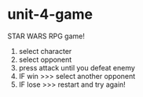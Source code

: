 # unit-4-game
STAR WARS RPG game!

1. select character
2. select opponent
3. press attack until you defeat enemy
4. IF win >>> select another opponent
5. IF lose >>> restart and try again!
